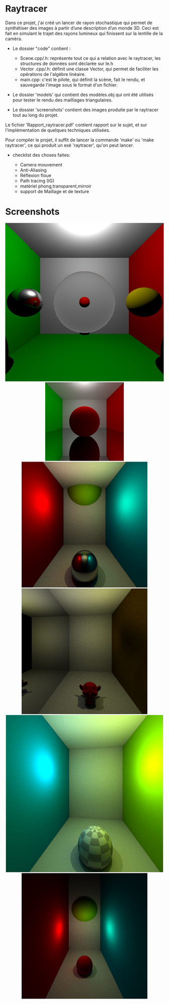 # Raytracer 

Dans ce projet, j'ai créé un lancer de rayon stochastique qui permet de synthétiser des images à partir d’une description d’un monde 3D. Ceci est fait en simulant le trajet des rayons lumineux qui finissent sur la lentille de la camèra.

* Le dossier "code" contient : 

	* Scene.cpp/.h: représente tout ce qui a relation avec le raytracer, les structures de données sont déclarée sur le.h
	* Vector .cpp/.h: définit une classe Vector, qui permet de faciliter les opérations de l'algèbre linéaire.
	* main.cpp: c'est le pilote, qui définit la scène, fait le rendu, et sauvegarde l'image sous le format d'un fichier.


* Le dossier 'models' qui contient des modèles.obj qui ont été utilisés pour tester le rendu des mailliages triangulaires.

* Le dossier 'screenshots' contient des images produite par le raytracer tout au long du projet.


Le fichier 'Rapport_raytracer.pdf' contient  rapport sur le sujet, et sur l'implémentation de quelques techniques utilisées.

Pour compiler le projet, il suffit de lancer la commande 'make' ou 'make raytracer', ce qui produit un exé 'raytracer', qu'on peut lancer.

* checklist des choses faites: 

	* Camera mouvement 
	* Anti-Aliasing
	* Réflexion floue
	* Path tracing (IG)
	* matériel phong,transparent,mirroir
	* support de Maillage et de texture
	
# Screenshots 

<p align="center">
  <img src=screenshots/shot(5).bmp>
  <img src=screenshots/shot(9).bmp>
  <img src=screenshots/shot(12).bmp>
  <img src=screenshots/shot(13).bmp>
  <img src=screenshots/shot(14).bmp>
  <img src=screenshots/shot(15).bmp>
</p>



